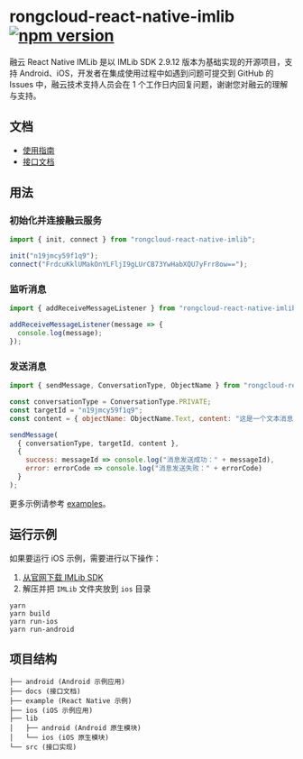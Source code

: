 # rongcloud-react-native-imlib [![npm version][version-badge]][npm]

融云 React Native IMLib 是以 IMLib SDK 2.9.12 版本为基础实现的开源项目，支持 Android、iOS，开发者在集成使用过程中如遇到问题可提交到 GitHub 的 Issues 中，融云技术支持人员会在 1 个工作日内回复问题，谢谢您对融云的理解与支持。

## 文档

- [使用指南](https://www.rongcloud.cn/docs/react_native_imlib.html)
- [接口文档](https://qiuxiang.github.io/react-native-rongcloud-imlib/api/globals.html)

## 用法

### 初始化并连接融云服务

```javascript
import { init, connect } from "rongcloud-react-native-imlib";

init("n19jmcy59f1q9");
connect("FrdcuKklUMakOnYLFljI9gLUrCB73YwHabXQU7yFrr8ow==");
```

### 监听消息

```javascript
import { addReceiveMessageListener } from "rongcloud-react-native-imlib";

addReceiveMessageListener(message => {
  console.log(message);
});
```

### 发送消息

```javascript
import { sendMessage, ConversationType, ObjectName } from "rongcloud-react-native-imlib";

const conversationType = ConversationType.PRIVATE;
const targetId = "n19jmcy59f1q9";
const content = { objectName: ObjectName.Text, content: "这是一个文本消息" };

sendMessage(
  { conversationType, targetId, content },
  {
    success: messageId => console.log("消息发送成功：" + messageId),
    error: errorCode => console.log("消息发送失败：" + errorCode)
  }
);
```

更多示例请参考 [examples](example/examples)。

## 运行示例

如果要运行 iOS 示例，需要进行以下操作：
1. [从官网下载 IMLib SDK](https://www.rongcloud.cn/downloads)
2. 解压并把 `IMLib` 文件夹放到 `ios` 目录

```
yarn
yarn build
yarn run-ios
yarn run-android
```

## 项目结构
```
├── android (Android 示例应用)
├── docs (接口文档)
├── example (React Native 示例)
├── ios (iOS 示例应用)
├── lib
│   ├── android (Android 原生模块)
│   └── ios (iOS 原生模块)
└── src (接口实现)
```

[npm]: https://www.npmjs.com/package/rongcloud-react-native-imlib
[version-badge]: https://badge.fury.io/js/rongcloud-react-native-imlib.svg
